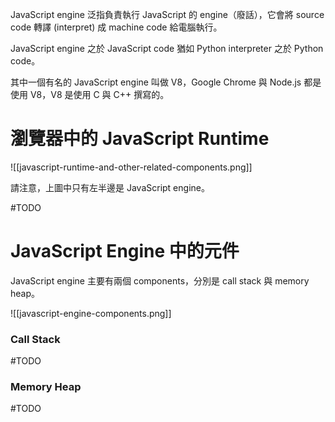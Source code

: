 JavaScript engine 泛指負責執行 JavaScript 的 engine（廢話），它會將 source code 轉譯 (interpret) 成 machine code 給電腦執行。

JavaScript engine 之於 JavaScript code 猶如 Python interpreter 之於 Python code。

其中一個有名的 JavaScript engine 叫做 V8，Google Chrome 與 Node.js 都是使用 V8，V8 是使用 C 與 C++ 撰寫的。

# 瀏覽器中的 JavaScript Runtime

![[javascript-runtime-and-other-related-components.png]]

請注意，上圖中只有左半邊是 JavaScript engine。

#TODO 

# JavaScript Engine 中的元件

JavaScript engine 主要有兩個 components，分別是 call stack 與 memory heap。

![[javascript-engine-components.png]]

### Call Stack

#TODO 

### Memory Heap

#TODO 
